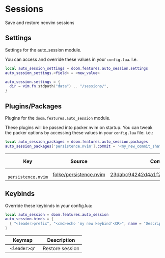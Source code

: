 # Sessions

Save and restore neovim sessions

## Settings

Settings for the auto_session module.

You can access and override these values in your `config.lua`. I.e.
```lua
local auto_session_settings = doom.features.auto_session.settings
auto_session_settings.<field> = <new_value>
```
```lua
auto_session.settings = {
  dir = vim.fn.stdpath("data") .. "/sessions/",
}

```

## Plugins/Packages

Plugins for the `doom.features.auto_session` module.

These plugins will be passed into packer.nvim on startup.  You can tweak
the packer options by accessing these values in your `config.lua` file.
i.e.:

```lua
local auto_session_packages = doom.features.auto_session.packages
auto_session_packages['persistence.nvim'].commit = '<my_new_commit_sha>'
```

|              Key |                 Source |                            Commit | Is Lazy? |
| ---------------- | ---------------------- | --------------------------------- | -------- |
| <code> persistence.nvim </code> | [folke/persistence.nvim](https://github.com/folke/persistence.nvim) | [23dabc94242d4a1f2226fc44a95c29d9e](https://github.com/folke/persistence.nvim/commit/251e89523dabc94242d4a1f2226fc44a95c29d9e) |          |

## Keybinds

Override these keybinds in your config.lua:

```lua
local auto_session = doom.features.auto_session
auto_session.binds = {
  { "<leader>prefix", "<cmd>echo 'my new keybind'<CR>", name = "Description for my new keybind" }
}
```

|     Keymap |     Description |
| ---------- | --------------- |
| <code> &lt;leader&gt;qr </code> | Restore session |

